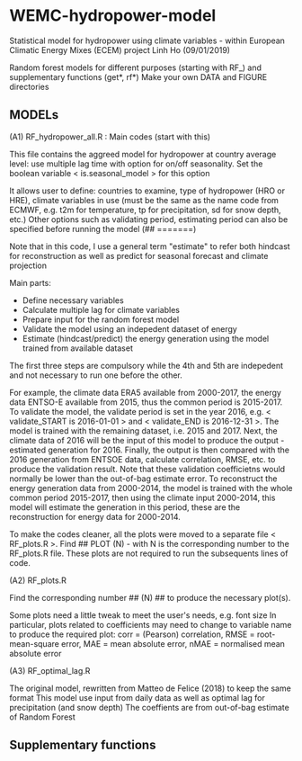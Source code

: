 # WEMC-hydropower-model
Statistical model for hydropower using climate variables - within European Climatic Energy Mixes (ECEM) project
Linh Ho (09/01/2019)

Random forest models for different purposes (starting with RF_) and supplementary functions (get*, rf*)
Make your own DATA and FIGURE directories

## MODELs

(A1) RF_hydropower_all.R : Main codes (start with this)

This file contains the aggreed model for hydropower at country average level: use multiple lag time with option for on/off seasonality.
Set the boolean variable < is.seasonal_model > for this option

It allows user to define: countries to examine, type of hydropower (HRO or HRE), climate variables in use (must be the same as the name code from ECMWF, e.g. t2m for temperature, tp for precipitation, sd for snow depth, etc.)
Other options such as validating period, estimating period can also be specified before running the model (## =======)

Note that in this code, I use a general term "estimate" to refer both hindcast for reconstruction as well as predict for seasonal forecast and climate projection

Main parts:

- Define necessary variables
- Calculate multiple lag for climate variables
- Prepare input for the random forest model
- Validate the model using an indepedent dataset of energy
- Estimate (hindcast/predict) the energy generation using the model trained from available dataset

The first three steps are compulsory while the 4th and 5th are indepedent and not necessary to run one before the other.

For example, the climate data ERA5 available from 2000-2017, the energy data ENTSO-E available from 2015, thus the common period is 2015-2017. 
To validate the model, the validate period is set in the year 2016, e.g. < validate_START is 2016-01-01 > and < validate_END is 2016-12-31 >. The model is trained with the remaining dataset, i.e. 2015 and 2017. Next, the climate data of 2016 will be the input of this model to produce the output - estimated generation for 2016. Finally, the output is then compared with the 2016 generation from ENTSOE data, calculate correlation, RMSE, etc. to produce the validation result. Note that these validation coefficietns would normally be lower than the out-of-bag estimate error.
To reconstruct the energy generation data from 2000-2014, the model is trained with the whole common period 2015-2017, then using the climate input 2000-2014, this model will estimate the generation in this period, these are the reconstruction for energy data for 2000-2014.

To make the codes cleaner, all the plots were moved to a separate file < RF_plots.R >. Find ## PLOT (N) - with N is the corresponding number to the RF_plots.R file. These plots are not required to run the subsequents lines of code.

(A2) RF_plots.R

Find the corresponding number ## (N)  ## to produce the necessary plot(s).

Some plots need a little tweak to meet the user's needs, e.g. font size
In particular, plots related to coefficients may need to change to variable name to produce the required plot: corr = (Pearson) correlation, RMSE = root-mean-square error, MAE = mean absolute error, nMAE = normalised mean absolute error

(A3) RF_optimal_lag.R

The original model, rewritten from Matteo de Felice (2018) to keep the same format
This model use input from daily data as well as optimal lag for precipitation (and snow depth)
The coeffients are from out-of-bag estimate of Random Forest

## Supplementary functions



